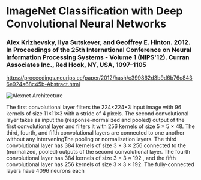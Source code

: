 # ImageNet Classification with Deep Convolutional Neural Networks

### Alex Krizhevsky, Ilya Sutskever, and Geoffrey E. Hinton. 2012. In Proceedings of the 25th International Conference on Neural Information Processing Systems - Volume 1 (NIPS'12). Curran Associates Inc., Red Hook, NY, USA, 1097–1105

https://proceedings.neurips.cc/paper/2012/hash/c399862d3b9d6b76c8436e924a68c45b-Abstract.html

![Alexnet Architecture](https://miro.medium.com/max/3072/1*qyc21qM0oxWEuRaj-XJKcw.png)

The first convolutional layer filters the 224×224×3 input image with 96 kernels of size 11×11×3 with a stride of 4 pixels. The second convolutional layer takes as input the (response-normalized and pooled) output of the first convolutional layer and filters it with 256 kernels of size 5 × 5 × 48. The third, fourth, and fifth convolutional layers are connected to one another without any interveningThe pooling or normalization layers. The third convolutional layer has 384 kernels of size 3 × 3 × 256 connected to the (normalized, pooled) outputs of the second convolutional layer. The fourth convolutional layer has 384 kernels of size 3 × 3 × 192 , and the fifth convolutional layer has 256 kernels of size 3 × 3 × 192. The fully-connected layers have 4096 neurons each
